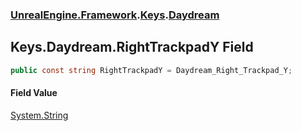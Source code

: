 ### [UnrealEngine.Framework](UnrealEngine_Framework.md 'UnrealEngine.Framework').[Keys](Keys.md 'UnrealEngine.Framework.Keys').[Daydream](Keys_Daydream.md 'UnrealEngine.Framework.Keys.Daydream')
## Keys.Daydream.RightTrackpadY Field
```csharp
public const string RightTrackpadY = Daydream_Right_Trackpad_Y;
```
#### Field Value
[System.String](https://docs.microsoft.com/en-us/dotnet/api/System.String 'System.String')
